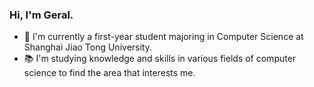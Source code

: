 ### Hi, I'm Geral.

- 🏫 I'm currently a first-year student majoring in Computer Science at Shanghai Jiao Tong University.
- 📚️ I'm studying knowledge and skills in various fields of computer science to find the area that interests me.

<!--
**Geral-Yuan/Geral-Yuan** is a ✨ _special_ ✨ repository because its `README.md` (this file) appears on your GitHub profile.

Here are some ideas to get you started:

- 🔭 I’m currently working on ...
- 🌱 I’m currently learning ...
- 👯 I’m looking to collaborate on ...
- 🤔 I’m looking for help with ...
- 💬 Ask me about ...
- 📫 How to reach me: ...
- 😄 Pronouns: ...
- ⚡ Fun fact: ...
-->

